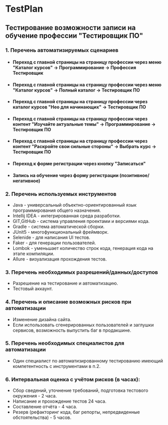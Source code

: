 # TestPlan

## Тестирование возможности записи на обучение профессии "Тестировщик ПО"

### 1. Перечень автоматизируемых сценариев
* #### Переход с главной страницы на страницу профессии через меню "Каталог курсов" -> Программирование -> Профессия Тестировщик
* #### Переход с главной страницы на страницу профессии через меню "Каталог курсов" -> Полный каталог -> Тестировщик ПО
* #### Переход с главной страницы на страницу профессии через каталог курсов "Нео для начинающих" -> Тестировщик ПО
* #### Переход с главной страницы на страницу профессии через контент "Изучайте актуальные темы" -> Программирование -> Тестировщик ПО
* #### Переход с главной страницы на страницу профессии через контент "Раскройте свои сильные стороны" -> Выбрать курс -> Тестировщик ПО
* #### Переход к форме регистрации через кнопку "Записаться"
* #### Запись на обучение через форму регистрации (позитивное/негативное)

### 2. Перечень используемых инструментов
* Java - универсальный объектно-ориентированный язык программирования общего назначения.
* Intellij IDEA - интегрированная среда разработки.
* GIT,GitHub - cистема управления проектами и версиями кода.
* Gradle - система автоматической сборки.
* JUnit5 - многофункциональный фреймворк.
* Selenide - для написания UI тестов.
* Faker - для генерации пользователей.
* Lombok - уменьшает количество строк кода, генерация кода на этапе компиляции.
* Allure - визуализация прохождения тестов.

### 3. Перечень необходимых разрешений/данных/доступов
* Разрешение на тестирование и автоматизацию.
* Тестовый аккаунт.

### 4. Перечень и описание возможных рисков при автоматизации
* Изменение дизайна сайта.
* Если использовать сгенерированных пользователей и заглушки сервисов, возможность выпустить баг в продакшине.

### 5. Перечень необходимых специалистов для автоматизации
* Один специалист по автоматизированному тестированию имеющий компетентность с инструментами в п.2.

### 6. Интервальная оценка с учётом рисков (в часах):
* Сбор сведений, уточнение требований, подготовка тестового окружения - 2 часа.
* Написание и прохождение тестов 24 часа.
* Составление отчёта - 4 часа.
* Резерв (рефакторинг кода, баг репорты, непредвиденные обстоятельства) - 5 часов.
